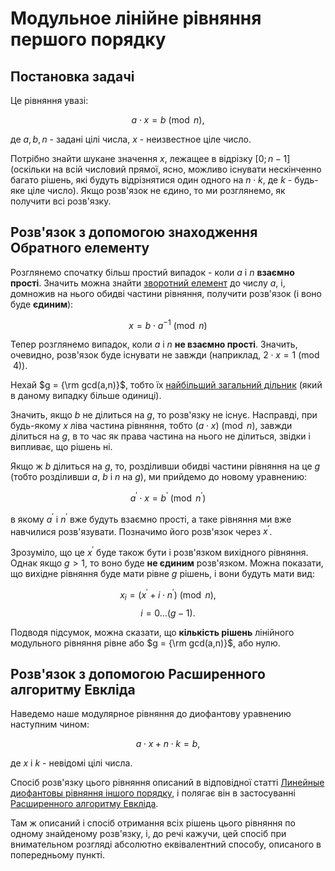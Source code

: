 # Модульное лінійне рівняння першого порядку

## Постановка задачі

Це рівняння увазі:

$$a \cdot x = b \pmod n,$$

де $a, b, n$ - задані цілі числа, $x$ - неизвестное ціле число.

Потрібно знайти шукане значення $x$, лежащее в відрізку $[0; n-1]$ (оскільки на всій числовий прямої, ясно, можливо існувати нескінченно багато рішень, які будуть відрізнятися один одного на $n \cdot k$, де $k$ - будь-яке ціле число). Якщо розв'язок не єдино, то ми розглянемо, як получити всі розв'язку.

## Розв'язок з допомогою знаходження Обратного елементу

Розглянемо спочатку більш простий випадок - коли $a$ і $n$ **взаємно прості**. Значить можна знайти [зворотний елемент](reverse_element) до числу $a$, і, домножив на нього обидві частини рівняння, получити розв'язок (і воно буде **єдиним**):

$$x = b \cdot a^{-1} \pmod n$$

Тепер розглянемо випадок, коли $a$ і $n$ **не взаємно прості**. Значить, очевидно, розв'язок буде існувати не завжди (наприклад, $2 \cdot x = 1 \pmod 4$).

Нехай $g = {\rm gcd(a,n)}$, тобто їх [найбільший загальний дільник](euclid_algorithm) (який в даному випадку більше одиниці).

Значить, якщо $b$ не ділиться на $g$, то розв'язку не існує. Насправді, при будь-якому $x$ ліва частина рівняння, тобто $(a \cdot x) \pmod n$, завжди ділиться на $g$, в то час як права частина на нього не ділиться, звідки і випливає, що рішень ні.

Якщо ж $b$ ділиться на $g$, то, розділивши обидві частини рівняння на це $g$ (тобто розділивши $a$, $b$ і $n$ на $g$), ми прийдемо до новому уравнению:

$$a^\prime \cdot x = b^\prime \pmod {n^\prime}$$

в якому $a^\prime$ і $n^\prime$ вже будуть взаємно прості, а таке рівняння ми вже навчилися розв'язувати. Позначимо його розв'язок через $x^\prime$.

Зрозуміло, що це $x^\prime$ буде також бути і розв'язком вихідного рівняння. Однак якщо $g > 1$, то воно буде **не єдиним** розв'язком. Можна показати, що вихідне рівняння буде мати рівне $g$ рішень, і вони будуть мати вид:

$$x_i = (x^\prime + i \cdot n^\prime) \pmod n,$$
$$i = 0 \ldots (g-1).$$

Подводя підсумок, можна сказати, що **кількість рішень** лінійного модульного рівняння рівне або $g = {\rm gcd(a,n)}$, або нулю.

## Розв'язок з допомогою Расширенного алгоритму Евкліда

Наведемо наше модулярное рівняння до диофантову уравнению наступним чином:

$$a \cdot x + n \cdot k = b,$$

де $x$ і $k$ - невідомі цілі числа.

Спосіб розв'язку цього рівняння описаний в відповідної статті [Линейные диофантовы рівняння іншого порядку](diofant_2_equation), і полягає він в застосуванні [Расширенного алгоритму Евкліда](extended_euclid_algorithm).

Там ж описаний і спосіб отримання всіх рішень цього рівняння по одному знайденому розв'язку, і, до речі кажучи, цей спосіб при внимательном розгляді абсолютно еквівалентний способу, описаного в попередньому пункті.
